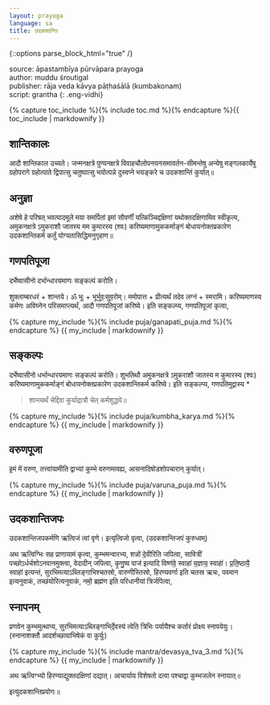 ```yaml
---
layout: prayoga
language: sa
title: उदकशान्तिः
---
```


{::options parse_block_html="true" /}

source: āpastambīya pūrvāpara prayoga  
author: muddu śroutigal  
publisher: rāja veda kāvya pāṭhaśālā (kumbakonam)  
script: grantha
{: .eng-vidhi}

{% capture toc_include %}{% include toc.md %}{% endcapture %}{{ toc_include | markdownify }}

## शान्तिकालः

आदौ शान्तिकाल उच्यते। जन्मनक्षत्रे पुण्यनक्षत्रे विवाहचौलोपनयनसमावर्तन-सीमन्तेषु अन्येषु मङ्गलकार्येषु ग्रहोपरागे ग्रहोत्पाते द्विपात्सु चतुष्पात्सु भयोत्पन्ने दुस्वप्ने भयङ्करे च उदकशान्तिं कुर्यात्॥

## अनुज्ञा

अशेषे हे परिषत् भवत्पादमूले मया समर्पितां इमां सौवर्णीं यत्किञ्चिद्दक्षिणां यथोक्तदक्षिणामिव स्वीकृत्य, अमुकनक्षत्रे ऽमुकराशौ जातस्य मम कुमारस्य (श्वः) करिष्यमाणामुककर्माङ्गं बोधायनोक्तप्रकारेण उदकशान्तिकर्म कर्तुं योग्यतासिद्धिमनुगृहाण॥ 
  
## गणपतिपूजा

दर्भेष्वासीनो दर्भान्धारयमाणः सङ्कल्पं करोति।

शुक्लाम्बरधरं + शान्तये। ॐ भूः + भूर्भुवः॒सुव॒रोम्। ममोपात्त + प्रीत्यर्थं तदेव लग्नं + स्मरामि। करिष्यमाणस्य कर्मणः अविघ्नेन परिसमाप्त्यर्थं, आदौ गणपतिपूजां करिष्ये। इति सङ्कल्प्य, गणपतिपूजां कृत्वा,

<div class="skt-extra">
{% capture my_include %}{% include puja/ganapati_puja.md %}{% endcapture %}
{{ my_include | markdownify }}
</div>

## सङ्कल्पः

दर्भेष्वासीनो धर्भान्धारयमाणः सङ्कल्पं करोति। शुभतिथौ अमुकनक्षत्रे ऽमुकराशौ जातस्य म कुमारस्य (श्वः) करिष्यमाणामुककर्माङ्गं बोधायनोक्तप्रकारेण उदकशान्तिकर्म करिष्ये। इति सङ्कल्प्य, गणपतिमुद्वास्य *

>  शान्त्यर्थं चेद्दिवा कुर्याद्रात्रौ चेत् कर्मशुद्धये॥

{% capture my_include %}{% include puja/kumbha_karya.md %}{% endcapture %}
{{ my_include | markdownify }}

## वरुणपूजा  
इ॒मं मे॑ वरुण, तत्त्वा॑यामीति द्वाभ्यां कुम्भे वरुणमावह्य, आसनादिषोडशोपचारान् कुर्यात्।

<div class="skt-extra">
{% capture my_include %}{% include puja/varuna_puja.md %}{% endcapture %}
{{ my_include | markdownify }}
</div>

## उदकशान्तिजपः
उदकशान्तिजपकर्मणि ऋत्विजं त्वां वृणे। इत्यृत्विजो वृत्वा, (उदकशान्तिजपं कुरुध्वम्)

अथ ऋत्विग्भिः सह प्राणायामं कृत्वा, कुम्भमन्वारभ्य, शन्नो॑ दे॒वीरिति जपित्वा, सावित्रीं पच्छोऽर्धर्चशोऽनवानमुक्त्वा, वेदादीन् जपित्वा, कृ॒णु॒ष्व पाज॑ इत्यादि विष्ण॑वे॒ स्वाहा॑ य॒ज्ञाय॒ स्वाहा॑॑। प्र॒ति॒ष्ठायै॒ स्वाहा॑॑ इत्यन्तं, सुरभिमत्याऽब्लिङ्गाभिश्चतस्रो, वारुणीस्तिस्रो, हिरण्यवर्णा इति चतस्र ऋचः, पवमान इत्यनुवाकं, तच्छंयोरित्यनुवाकं, नमो॒ ब्रह्म॑ण इति परिधानीयां त्रिर्जपित्वा,

## स्नापनम्

प्रणवेन कुम्भमुत्थाप्य, सुरभिमत्याऽब्लिङ्गाभिर्दे॒वस्य॑ त्वेति त्रिभिः पर्यायैश्च कर्तारं प्रोक्ष्य स्नापयेयुः। (स्नानाशक्तौ आदर्शच्छायाभिषेकं वा कुर्युः)

<div class="skt-extra">
{% capture my_include %}{% include mantra/devasya_tva_3.md %}{% endcapture %}
{{ my_include | markdownify }}
</div>

अथ ऋत्विग्भ्यो हिरण्याद्युक्तदक्षिणां दद्यात्। आचार्याय विशेषतो दत्वा पश्चाद्वा कुम्भजलेन स्नायात्॥

इत्युदकशान्तिप्रयोगः॥
